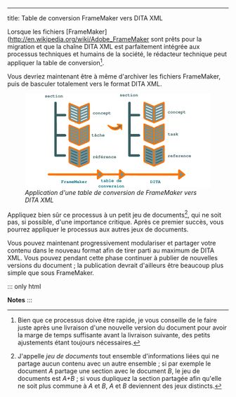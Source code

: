 ---
title: Table de conversion FrameMaker vers DITA XML

Lorsque les fichiers
\[FrameMaker\](<http://en.wikipedia.org/wiki/Adobe_FrameMaker> sont
prêts pour la migration et que la chaîne DITA XML est parfaitement
intégrée aux processus techniques et humains de la société, le rédacteur
technique peut appliquer la table de conversion[^1].

Vous devriez maintenant être à même d\'archiver les fichiers FrameMaker,
puis de basculer totalement vers le format DITA XML.

<figure>
<img src="graphics/dita-migration.svg"
alt="graphics/dita-migration.svg" />
<figcaption><em>Application d'une table de conversion de FrameMaker vers
DITA XML</em></figcaption>
</figure>

Appliquez bien sûr ce processus à un petit jeu de documents[^2], qui ne
soit pas, si possible, d\'une importance critique. Après ce premier
succès, vous pourrez appliquer le processus aux autres jeux de
documents.

Vous pouvez maintenant progressivement modulariser et partager votre
contenu dans le nouveau format afin de tirer parti au maximum de DITA
XML. Vous pouvez pendant cette phase continuer à publier de nouvelles
versions du document ; la publication devrait d\'ailleurs être beaucoup
plus simple que sous FrameMaker.

::: only
html

**Notes**
:::

[^1]: Bien que ce processus doive être rapide, je vous conseille de le
    faire juste après une livraison d\'une nouvelle version du document
    pour avoir la marge de temps suffisante avant la livraison suivante,
    des petits ajustements étant toujours nécessaires.

[^2]: J\'appelle *jeu de documents* tout ensemble d\'informations liées
    qui ne partage aucun contenu avec un autre ensemble ; si par exemple
    le document *A* partage une section avec le document *B*, le jeu de
    documents est *A+B* ; si vous dupliquez la section partagée afin
    qu\'elle ne soit plus commune à *A* et *B*, *A* et *B* deviennent
    des jeux distincts.
